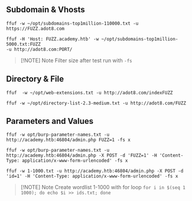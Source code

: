 ## Subdomain & Vhosts
```shell
ffuf -w ~/opt/subdomains-top1million-110000.txt -u https://FUZZ.adot8.com

ffuf -H 'Host: FUZZ.academy.htb' -w ~/opt/subdomains-top1million-5000.txt:FUZZ 
-u http://adot8.com:PORT/ 
```

> [!NOTE] Note
> Filter size after test run with `-fs`
## Directory & File
```shell
ffuf  -w ~/opt/web-extensions.txt -u http://adot8.com/indexFUZZ

ffuf -w ~/opt/directory-list-2.3-medium.txt -u http://adot8.com/FUZZ
```
## Parameters and Values
```shell
ffuf -w opt/burp-parameter-names.txt -u http://academy.htb:46804/admin.php FUZZ=1 -fs x

ffuf -w opt/burp-parameter-names.txt -u http://academy.htb:46804/admin.php -X POST -d 'FUZZ=1' -H 'Content-Type: application/x-www-form-urlencoded' -fs x

ffuf -w 1-1000.txt -u http://academy.htb:46804/admin.php -X POST -d 'id=1' -H 'Content-Type: application/x-www-form-urlencoded' -fs x

```


> [!NOTE] Note
> Create wordlist 1-1000 with for loop
> `for i in $(seq 1 1000); do echo $i >> ids.txt; done` 

